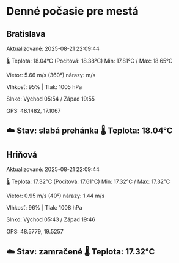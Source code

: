 ﻿# Denné počasie pre mestá

## Bratislava
Aktualizované: 2025-08-21 22:09:44

🌡️ Teplota: 18.04°C 
(Pocitová: 18.38°C)
Min: 17.81°C / Max: 18.65°C

Vietor: 5.66 m/s    (360°) 
nárazy:  m/s

Vlhkosť: 95% | Tlak: 1005 hPa

Slnko: Východ 05:54 / Západ 19:55

GPS: 48.1482, 17.1067

☁️ Stav: slabá prehánka        🌡️ Teplota: 18.04°C
---

## Hriňová
Aktualizované: 2025-08-21 22:09:44

🌡️ Teplota: 17.32°C 
(Pocitová: 17.61°C)
Min: 17.32°C / Max: 17.32°C

Vietor: 0.95 m/s (40°)
nárazy: 1.44 m/s

Vlhkosť: 96% | Tlak: 1008 hPa

Slnko: Východ 05:43 / Západ 19:46

GPS: 48.5779, 19.5257

☁️ Stav: zamračené        🌡️ Teplota: 17.32°C
---
